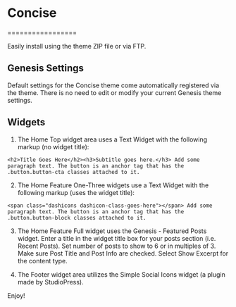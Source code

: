 # Concise
=================

Easily install using the theme ZIP file or via FTP.

## Genesis Settings
Default settings for the Concise theme come automatically registered via the theme. There is no need to edit or modify your current Genesis theme settings.

## Widgets
1. The Home Top widget area uses a Text Widget with the following markup (no widget title):

`<h2>Title Goes Here</h2><h3>Subtitle goes here.</h3> Add some paragraph text. The button is an anchor tag that has the .button.button-cta classes attached to it.`

2. The Home Feature One-Three widgets use a Text Widget with the following markup (uses the widget title):

`<span class="dashicons dashicon-class-goes-here"></span> Add some paragraph text. The button is an anchor tag that has the .button.button-block classes attached to it.`

3. The Home Feature Full widget uses the Genesis - Featured Posts widget. Enter a title in the widget title box for your posts section (i.e. Recent Posts). Set number of posts to show to 6 or in multiples of 3. Make sure Post Title and Post Info are checked. Select Show Excerpt for the content type.

4. The Footer widget area utilizes the Simple Social Icons widget (a plugin made by StudioPress).

Enjoy!
